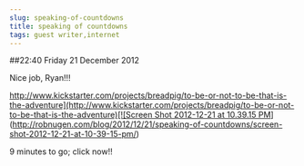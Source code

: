 ```yaml
---
slug: speaking-of-countdowns
title: speaking of countdowns
tags: guest writer,internet
---
```


##22:40 Friday 21 December 2012

Nice job, Ryan!!!

[http://www.kickstarter.com/projects/breadpig/to-be-or-not-to-be-that-is-the-adventure](http://www.kickstarter.com/projects/breadpig/to-be-or-not-to-be-that-is-the-adventure)[![Screen Shot 2012-12-21 at 10.39.15 PM](/images/2012/12/Screen-Shot-2012-12-21-at-10.39.15-PM.png)](http://robnugen.com/blog/2012/12/21/speaking-of-countdowns/screen-shot-2012-12-21-at-10-39-15-pm/)

9 minutes to go; click now!!
